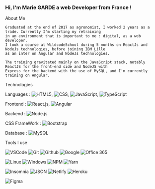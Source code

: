 ### Hi, I'm Marie GARDE a web Developer from France !

About Me

    Graduated at the end of 2017 as agronomist, I worked 2 years as a trade. Currently I'm starting my retraining 
    in an environment that is important to me : digital, as a web developer. 
    I took a course at WildcodeSchool during 5 months on ReactJs and NodeJs technologies, before joining IBM Lille 
    as an inter on Angular and NodeJs technologies.

    The training gravitated mainly on the JavaScript stack, notably ReactJS for the front-end side and NodeJS with 
    Express for the backend with the use of MySQL, and I'm currently training on Angular.

Technologies

   Languages : ![HTML5](https://img.shields.io/badge/-HTML5-E34F26?style=flat&logo=html5&logoColor=FFFFFF), ![CSS](https://img.shields.io/badge/-CSS-1572B6?style=flat&logo=css3&logoColor=FFFFFF), ![JavaScript](https://img.shields.io/badge/-JavaScript-F7DF1E?style=flat&logo=javascript&logoColor=000000), ![TypeScript](https://img.shields.io/badge/-TypeScript-007ACC?style=flat&logo=typescript&logoColor=FFFFFF)
   
   Frontend : ![React.js](https://img.shields.io/badge/-React.js-61DAFB?style=flat&logo=react&logoColor=FFFFFF), ![Angular](https://img.shields.io/badge/Angular%20-%23DD0031.svg?&logo=angular&logoColor=white)
   
   Backend : ![Node.js](https://img.shields.io/badge/-Node.js-339933?style=flat&logo=node.js&logoColor=FFFFFF)
   
   CSS FrameWork : ![Bootstrap](https://img.shields.io/badge/-Bootstrap-563D7C?style=flat&logo=bootstrap&logoColor=FFFFFF)
   
   Database : ![MySQL](https://img.shields.io/badge/-MySQL-4479A1?style=flat&logo=mysql&logoColor=FFFFFF)

Tools I use

![VSCode](https://img.shields.io/badge/-VSCode-007ACC?style=flat&logo=visual-studio-code&logoColor=FFFFFF)
![Git](https://img.shields.io/badge/-Git-F05032?style=flat&logo=git&logoColor=FFFFFF)
![Github](https://img.shields.io/badge/-Github-181717?style=flat&logo=github&logoColor=FFFFFF)
![Google](https://img.shields.io/badge/-Google-4285F4?style=flat&logo=google&logoColor=FFFFFF)
![Office 365](https://img.shields.io/badge/-Office_365-D83B01?style=flat&logo=microsoft-office&logoColor=FFFFFF)

![Linux](https://img.shields.io/badge/-Linux-FCC624?style=flat&logo=linux&logoColor=FFFFFF)
![Windows](https://img.shields.io/badge/-Windows-0078D6?style=flat&logo=windows&logoColor=FFFFFF)
![NPM](https://img.shields.io/badge/-NPM-CB3837?style=flat&logo=npm&logoColor=FFFFFF)
![Yarn](https://img.shields.io/badge/-Yarn-2C8EBB?style=flat&logo=yarn&logoColor=FFFFFF)

![Insomnia](https://img.shields.io/badge/-Insomnia-5849BE?style=flat&logo=insomnia&logoColor=FFFFFF)
![JSON](https://img.shields.io/badge/-JSON-000000?style=flat&logo=json&logoColor=FFFFFF)
![Netlify](https://img.shields.io/badge/-Netlify-00C7B7?style=flat&logo=netlify&logoColor=FFFFFF)
![Heroku](https://img.shields.io/badge/-Heroku-430098?style=flat&logo=heroku&logoColor=FFFFFF)

![Figma](https://img.shields.io/badge/-Figma-F24E1E?style=flat&logo=figma&logoColor=FFFFFF)





<!--
**Marie-Garde/Marie-Garde** is a ✨ _special_ ✨ repository because its `README.md` (this file) appears on your GitHub profile.

Here are some ideas to get you started:

- 🔭 I’m currently working on ...
- 🌱 I’m currently learning ...
- 👯 I’m looking to collaborate on ...
- 🤔 I’m looking for help with ...
- 💬 Ask me about ...
- 📫 How to reach me: ...
- 😄 Pronouns: ...
- ⚡ Fun fact: ...
-->
